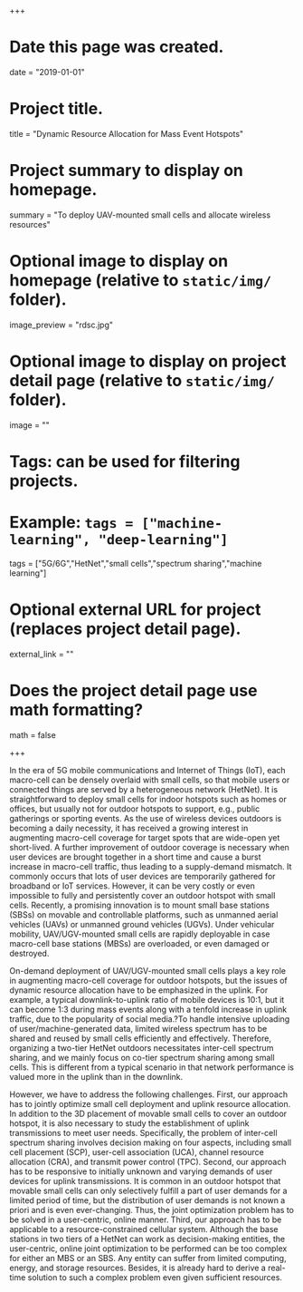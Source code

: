+++
# Date this page was created.
date = "2019-01-01"

# Project title.
title = "Dynamic Resource Allocation for Mass Event Hotspots"

# Project summary to display on homepage.
summary = "To deploy UAV-mounted small cells and allocate wireless resources"

# Optional image to display on homepage (relative to `static/img/` folder).
image_preview = "rdsc.jpg"

# Optional image to display on project detail page (relative to `static/img/` folder).
image = ""

# Tags: can be used for filtering projects.
# Example: `tags = ["machine-learning", "deep-learning"]`
tags = ["5G/6G","HetNet","small cells","spectrum sharing","machine learning"]

# Optional external URL for project (replaces project detail page).
external_link = ""

# Does the project detail page use math formatting?
math = false

+++

In the era of 5G mobile communications and Internet of Things (IoT), each macro-cell can be densely overlaid with small cells, so that mobile users or connected things are served by a heterogeneous network (HetNet). It is straightforward to deploy small cells for indoor hotspots such as homes or offices, but usually not for outdoor hotspots to support, e.g., public gatherings or sporting events. As the use of wireless devices outdoors is becoming a daily necessity, it has received a growing interest in augmenting macro-cell coverage for target spots that are wide-open yet short-lived. A further improvement of outdoor coverage is necessary when user devices are brought together in a short time and cause a burst increase in macro-cell traffic, thus leading to a supply-demand mismatch. It commonly occurs that lots of user devices are temporarily gathered for broadband or IoT services. However, it can be very costly or even impossible to fully and persistently cover an outdoor hotspot with small cells. Recently, a promising innovation is to mount small base stations (SBSs) on movable and controllable platforms, such as unmanned aerial vehicles (UAVs) or unmanned ground vehicles (UGVs). Under vehicular mobility, UAV/UGV-mounted small cells are rapidly deployable in case macro-cell base stations (MBSs) are overloaded, or even damaged or destroyed. 

On-demand deployment of UAV/UGV-mounted small cells plays a key role in augmenting macro-cell coverage for outdoor hotspots, but the issues of dynamic resource allocation have to be emphasized in the uplink. For example, a typical downlink-to-uplink ratio of mobile devices is 10:1, but it can become 1:3 during mass events along with a tenfold increase in uplink traffic, due to the popularity of social media.?To handle intensive uploading of user/machine-generated data, limited wireless spectrum has to be shared and reused by small cells efficiently and effectively. Therefore, organizing a two-tier HetNet outdoors necessitates inter-cell spectrum sharing, and we mainly focus on co-tier spectrum sharing among small cells. This is different from a typical scenario in that network performance is valued more in the uplink than in the downlink. 

However, we have to address the following challenges. First, our approach has to jointly optimize small cell deployment and uplink resource allocation. In addition to the 3D placement of movable small cells to cover an outdoor hotspot, it is also necessary to study the establishment of uplink transmissions to meet user needs. Specifically, the problem of inter-cell spectrum sharing involves decision making on four aspects, including small cell placement (SCP), user-cell association (UCA), channel resource allocation (CRA), and transmit power control (TPC). Second, our approach has to be responsive to initially unknown and varying demands of user devices for uplink transmissions. It is common in an outdoor hotspot that movable small cells can only selectively fulfill a part of user demands for a limited period of time, but the distribution of user demands is not known a priori and is even ever-changing. Thus, the joint optimization problem has to be solved in a user-centric, online manner. Third, our approach has to be applicable to a resource-constrained cellular system. Although the base stations in two tiers of a HetNet can work as decision-making entities, the user-centric, online joint optimization to be performed can be too complex for either an MBS or an SBS. Any entity can suffer from limited computing, energy, and storage resources. Besides, it is already hard to derive a real-time solution to such a complex problem even given sufficient resources.


